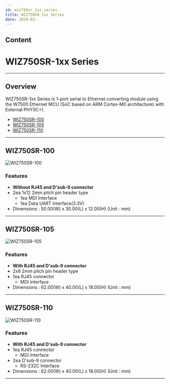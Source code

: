 ```yaml
---
id: wiz750sr_1xx_series
title: WIZ750SR-1xx Series
date: 2020-03-
---
```


## Content

# WIZ750SR-1xx Series

-----

## Overview

WIZ750SR-1xx Series is 1-port serial to Ethernet converting module using
the W7500 Ethernet MCU (SoC based on ARM Cortex-M0 architecture) with
External PHY(IC+).

  - [WIZ750SR-100](/products/wiz750sr-100/start)
  - [WIZ750SR-105](/products/wiz750sr-105/start)
  - [WIZ750SR-110](/products/wiz750sr-110/start)

-----

## WIZ750SR-100

![WIZ750SR-100](/products/s2e_module/wiz750sr-1xx/wiz750sr-100.png)  

### Features

  - **Without RJ45 and D'sub-9 connector**
  - 2ea 1x12 2mm pitch pin header type
      - 1ea MDI Interface
      - 1ea Data UART Interface(3.3V)
  - Dimensions : 50.00(W) x 30.00(L) x 12.00(H) (Unit : mm)

-----

## WIZ750SR-105

![WIZ750SR-105](/products/s2e_module/wiz750sr-1xx/wiz750sr-105.png)

### Features

  - **With RJ45 and D'sub-9 connector**
  - 2x6 2mm pitch pin header type
  - 1ea RJ45 connector
      - MDI Interface
  - Dimensions : 62.00(W) x 40.00(L) x 18.00(H) (Unit : mm)

-----

## WIZ750SR-110

![WIZ750SR-110](/products/s2e_module/wiz750sr-1xx/wiz750sr-110.png)

### Features

  - **With RJ45 and D'sub-9 connector**
  - 1ea RJ45 connector
      - MDI Interface
  - 2ea D'sub-9 connector
      - RS-232C Interface
  - Dimensions : 62.00(W) x 40.00(L) x 18.00(H) (Unit : mm)

-----
